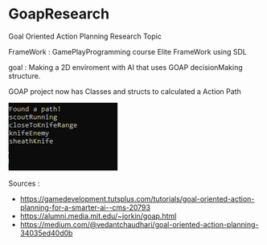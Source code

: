 # GoapResearch

Goal Oriented Action Planning Research Topic

FrameWork : GamePlayProgramming course Elite FrameWork using SDL

goal : Making a 2D enviroment with AI that uses GOAP decisionMaking structure.

GOAP project now has Classes and structs to calculated a Action Path


![alt text](https://github.com/Yeannick/GoapResearch/blob/master/GOAPPath.PNG?raw=true)

Sources :
 - https://gamedevelopment.tutsplus.com/tutorials/goal-oriented-action-planning-for-a-smarter-ai--cms-20793
 - https://alumni.media.mit.edu/~jorkin/goap.html
 - https://medium.com/@vedantchaudhari/goal-oriented-action-planning-34035ed40d0b


